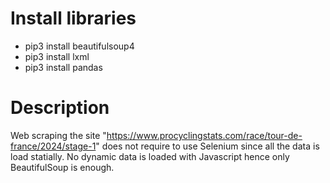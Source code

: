 # Install libraries

- pip3 install beautifulsoup4
- pip3 install lxml
- pip3 install pandas


# Description

Web scraping the site "https://www.procyclingstats.com/race/tour-de-france/2024/stage-1" does not require to use Selenium since all the data is load statially. No dynamic data is loaded with Javascript hence only BeautifulSoup is enough.